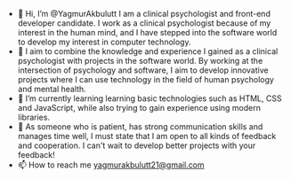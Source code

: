 - 👋 Hi, I’m @YagmurAkbulutt I am a clinical psychologist and front-end developer candidate. I work as a clinical psychologist because of my interest in the human mind, and I have stepped into the software world to develop my interest in computer technology.
- 👀 I aim to combine the knowledge and experience I gained as a clinical psychologist with projects in the software world. By working at the intersection of psychology and software, I aim to develop innovative projects where I can use technology in the field of human psychology and mental health.
- 🌱 I’m currently learning learning basic technologies such as HTML, CSS and JavaScript, while also trying to gain experience using modern libraries.
- 💞️ As someone who is patient, has strong communication skills and manages time well, I must state that I am open to all kinds of feedback and cooperation. I can't wait to develop better projects with your feedback!
- 📫 How to reach me yagmurakbulutt21@gmail.com


<!---
YagmurAkbulutt/YagmurAkbulutt is a ✨ special ✨ repository because its `README.md` (this file) appears on your GitHub profile.
You can click the Preview link to take a look at your changes.
--->
